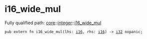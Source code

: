 # i16_wide_mul

Fully qualified path: [core](./core.md)::[integer](./core-integer.md)::[i16_wide_mul](./core-integer-i16_wide_mul.md)

<pre><code class="language-cairo">pub extern fn i16_wide_mul(lhs: <a href="core-integer-i16.html">i16</a>, rhs: <a href="core-integer-i16.html">i16</a>) -&gt; <a href="core-integer-i32.html">i32</a> nopanic;</code></pre>

